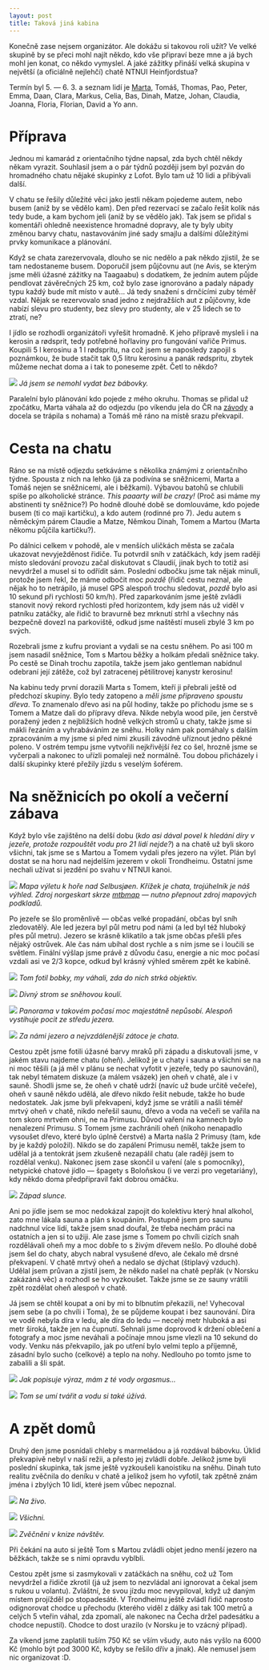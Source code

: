 ```yaml
---
layout: post
title: Taková jiná kabina
---
```


Konečně zase nejsem organizátor. Ale dokážu si takovou roli užít? Ve velké skupině by se přeci mohl najít někdo, kdo vše připraví beze mne a já bych mohl jen konat, co někdo vymyslel. A jaké zážitky přináší velká skupina v největší (a oficiálně nejlehčí) chatě NTNUI Heinfjordstua?

Termín byl 5. — 6. 3. a seznam lidí je [Marta](http://blog.amaterskelety.cz/subdom/blog/node/175), Tomáš, Thomas, Pao, Peter, Emma, Daan, Clara, Markus, Celia, Bas, Dinah, Matze, Johan, Claudia, Joanna, Floria, Florian, David a Yo ann.

# Příprava

Jednou mi kamarád z orientačního týdne napsal, zda bych chtěl někdy někam vyrazit. Souhlasil jsem a o pár týdnů později jsem byl pozván do hromadného chatu nějaké skupinky z Lofot. Bylo tam už 10 lidi a přibývali další.

V chatu se řešily důležité věci jako jestli někam pojedeme autem, nebo busem (aniž by se vědělo kam). Den před rezervací se začalo řešit kolik nás tedy bude, a kam bychom jeli (aniž by se vědělo jak). Tak jsem se přidal s komentáři ohledně neexistence hromadné dopravy, ale ty byly ubity změnou barvy chatu, nastavováním jiné sady smajlu a dalšími důležitými prvky komunikace a plánování.

Když se chata zarezervovala, dlouho se nic nedělo a pak někdo zjistil, že se tam nedostaneme busem. Doporučil jsem půjčovnu aut (ne Avis, se kterým jsme měli úžasné zážitky na Taagaabu) s dodatkem, že jedním autem půjde pendlovat závěrečných 25 km, což bylo zase ignorováno a padaly nápady typu každý bude mít místo v autě... Já tedy snažení s drnčícími zuby téměř vzdal. Nějak se rezervovalo snad jedno z nejdražších aut z půjčovny, kde nabízí slevu pro studenty, bez slevy pro studenty, ale v 25 lidech se to ztratí, ne?

I jídlo se rozhodli organizátoři vyřešit hromadně. K jeho přípravě mysleli i na kerosin a rødsprit, tedy potřebné hořlaviny pro fungování vařiče Primus. Koupili 5 l kerosinu a 1 l rødspritu, na což jsem se naposledy zapojil s poznámkou, že bude stačit tak 0,5 litru kerosinu a panák rødspritu, zbytek můžeme nechat doma a i tak to poneseme zpět. Četl to někdo?

![](https://raw.githubusercontent.com/Bender250/bender250.github.io/master/images/hein/babovka.JPG)
*Já jsem se nemohl vydat bez bábovky.*

Paralelní bylo plánování kdo pojede z mého okruhu. Thomas se přidal už zpočátku, Marta váhala až do odjezdu (po víkendu jela do ČR na [závody](http://blog.amaterskelety.cz/subdom/blog/node/178) a docela se trápila s nohama) a Tomáš mě ráno na místě srazu překvapil.

# Cesta na chatu

Ráno se na místě odjezdu setkáváme s několika známými z orientačního týdne. Spousta z nich na lehko (já za podivína se sněžnicemi, Marta a Tomáš nejen se sněžnicemi, ale i běžkami). Výbavou batohů se chlubili spíše po alkoholické stránce. *This paaarty will be crazy!* (Proč asi máme my abstinenti ty sněžnice?) Po hodně dlouhé době se domlouváme, kdo pojede busem (ti co maji kartičku), a kdo autem (rodinné pro 7). Jedu autem s něměckým párem Claudie a Matze, Němkou Dinah, Tomem a Martou (Marta někomu půjčila kartičku?).

Po dálnici celkem v pohodě, ale v menších uličkách města se začala ukazovat nevyježděnost řidiče. Tu potvrdil sníh v zatáčkách, kdy jsem raději místo sledování provozu začal diskutovat s Claudií, jinak bych to totiž asi nevydržel a musel si to odřídit sám. Poslední odbočku jsme tak nějak minuli, protože jsem řekl, že máme odbočit moc *pozdě* (řidič cestu neznal, ale nějak ho to netrápilo, já musel GPS alespoň trochu sledovat, *pozdě* bylo asi 10 sekund při rychlosti 50 km/h). Před zaparkováním jsme ještě zvládli stanovit nový rekord rychlosti před horizontem, kdy jsem nás už viděl v patníku zatáčky, ale řidič to bravurně bez mrknutí strhl a všechny nás bezpečně dovezl na parkoviště, odkud jsme naštěstí museli zbylé 3 km po svých.

Rozebrali jsme z kufru proviant a vydali se na cestu sněhem. Po asi 100 m jsem nasadil sněžnice, Tom s Martou běžky a holkám předali sněžnice taky. Po cestě se Dinah trochu zapotila, takže jsem jako gentleman nabídnul odebraní její zátěže, což byl zatracenej pětilitrovej kanystr kerosinu!

Na kabinu tedy první dorazili Marta s Tomem, kteří ji přebrali ještě od předchozí skupiny. Bylo tedy zatopeno a *měli jsme připraveno spoustu dřeva*. To znamenalo dřevo asi na půl hodiny, takže po příchodu jsme se s Tomem a Matze dali do přípravy dřeva. Nikde nebyla wood pile, jen čerstvě poražený jeden z nejbližších hodně velkých stromů u chaty, takže jsme si mákli řezáním a vyhrabáváním ze sněhu. Holky nám pak pomáhaly s dalším zpracováním a my jsme si před nimi zkusili závodně uříznout jedno pěkné poleno. V ostrém tempu jsme vytvořili nejkřivější řez co šel, hrozně jsme se vyčerpali a nakonec to uřízli pomaleji než normálně. Tou dobou přicházely i další skupinky které přežily jízdu s veselým šoférem.

# Na sněžnicích po okolí a večerní zábava

Když bylo vše zajištěno na delší dobu (*kdo asi dával povel k hledání díry v jezeře, protože rozpouštět vodu pro 21 lidí nejde?*) a na chatě už byli skoro všichni, tak jsme se s Martou a Tomem vydali přes jezero na výlet. Plán byl dostat se na horu nad nejdelším jezerem v okolí Trondheimu. Ostatní jsme nechali užívat si jezdění po svahu v NTNUI kanoi.

![](https://raw.githubusercontent.com/Bender250/bender250.github.io/master/images/hein/map.png)
*Mapa výletu k hoře nad Selbusjøen. Křížek je chata, trojúhelník je náš výhled. Zdroj norgeskart skrze [mtbmap](http://mtbmap.no/#11/63.3292/11.0502) — nutno přepnout zdroj mapových podkladů.*

Po jezeře se šlo proměnlivě — občas velké propadání, občas byl sníh zledovatělý. Ale led jezera byl půl metru pod námi (a led byl též hluboký přes půl metru). Jezero se krásně klikatilo a tak jsme občas přešli přes nějaký ostrůvek. Ale čas nám ubíhal dost rychle a s ním jsme se i loučili se světlem. Finální výšlap jsme právě z důvodu času, energie a nic moc počasí vzdali asi ve 2/3 kopce, odkud byl krásný výhled směrem zpět ke kabině.

![](https://raw.githubusercontent.com/Bender250/bender250.github.io/master/images/hein/bobky.JPG)
*Tom fotil bobky, my váhali, zda do nich strká objektiv.*

![](https://raw.githubusercontent.com/Bender250/bender250.github.io/master/images/hein/creepe_tree_with_ball.JPG)
*Divný strom se sněhovou koulí.*

![](https://raw.githubusercontent.com/Bender250/bender250.github.io/master/images/hein/jezero.jpg)
*Panorama v takovém počasí moc majestátně nepůsobí. Alespoň vystihuje pocit ze středu jezera.*

![](https://raw.githubusercontent.com/Bender250/bender250.github.io/master/images/hein/from_top.JPG)
*Za námi jezero a nejvzdálenější zátoce je chata.*

Cestou zpět jsme fotili úžasné barvy mraků při západu a diskutovali jsme, v jakém stavu najdeme chatu (oheň). Jelikož je u chaty i sauna a všichni se na ni moc těšili (a já měl v plánu se nechat vyfotit v jezeře, tedy po saunování), tak nebyl tématem diskuze (a málem vsázek) jen oheň v chatě, ale i v sauně. Shodli jsme se, že oheň v chatě udrží (navíc už bude určitě večeře), oheň v sauně někdo udělá, ale dřevo nikdo řešit nebude, takže ho bude nedostatek. Jak jsme byli překvapeni, když jsme se vrátili a našli téměř mrtvý oheň v chatě, nikdo neřešil saunu, dřevo a voda na večeři se vařila na tom skoro mrtvém ohni, ne na Primusu. Důvod vaření na kamnech bylo nenalezení Primusu. S Tomem jsme zachránili oheň (nikoho nenapadlo vysoušet dřevo, které bylo úplně čerstvé) a Marta našla 2 Primusy (tam, kde by je každý položil). Nikdo se do zapálení Primusu neměl, takže jsem to udělal já a tentokrát jsem zkušeně nezapálil chatu (ale raději jsem to rozdělal venku). Nakonec jsem zase skončil u vaření (ale s pomocníky), netypické chatové jídlo — špagety s Boloňskou (i ve verzi pro vegetariány), kdy někdo doma předpřipravil fakt dobrou omáčku.

![](https://raw.githubusercontent.com/Bender250/bender250.github.io/master/images/hein/sunset.JPG)
*Západ slunce.*

Ani po jídle jsem se moc nedokázal zapojit do kolektivu který hnal alkohol, zato mne lákala sauna a plán s koupáním. Postupně jsem pro saunu nadchnul více lidí, takže jsem snad doufal, že třeba nechám práci na ostatních a jen si to užiji. Ale zase jsme s Tomem po chvíli cizích snah rozdělávali oheň my a moc dobře to s živým dřevem nešlo. Po dlouhé době jsem šel do chaty, abych nabral vysušené dřevo, ale čekalo mě drsné překvapení. V chatě mrtvý oheň a nedalo se dýchat (štiplavý vzduch). Udělal jsem průvan a zjistil jsem, že někdo našel na chatě pepřák (v Norsku zakázáná věc) a rozhodl se ho vyzkoušet. Takže jsme se ze sauny vrátili zpět rozdělat oheň alespoň v chatě.

Já jsem se chtěl koupat a oni by mi to blbnutím překazili, ne! Vyhecoval jsem sebe (a po chvíli i Toma), že se půjdeme koupat i bez saunování. Díra ve vodě nebyla díra v ledu, ale díra do ledu — necelý metr hluboká a asi metr široká, takže jen na čupnutí. Sehnali jsme doprovod k držení oblečení a fotografy a moc jsme neváhali a počínaje mnou jsme vlezli na 10 sekund do vody. Venku nás překvapilo, jak po utření bylo velmi teplo a příjemně, zásadní bylo sucho (celkové) a teplo na nohy. Nedlouho po tomto jsme to zabalili a šli spát.

![](https://raw.githubusercontent.com/Bender250/bender250.github.io/master/images/hein/me.JPG)
*Jak popisuje výraz, mám z té vody orgasmus...*

![](https://raw.githubusercontent.com/Bender250/bender250.github.io/master/images/hein/tom.JPG)
*Tom se umí tvářit a vodu si také úžívá.*

# A zpět domů

Druhý den jsme posnídali chleby s marmeládou a já rozdával bábovku. Úklid překvapivě nebyl v naší režii, a přesto jej zvládli dobře. Jelikož jsme byli poslední skupinka, tak jsme ještě vyzkoušeli kanoistiku na sněhu. Dinah tuto realitu zvěčnila do deníku v chatě a jelikož jsem ho vyfotil, tak zpětně znám jména i zbylých 10 lidí, které jsem vůbec nepoznal.

![](https://raw.githubusercontent.com/Bender250/bender250.github.io/master/images/hein/kanoying.JPG)
*Na živo.*

![](https://raw.githubusercontent.com/Bender250/bender250.github.io/master/images/hein/together.JPG)
*Všichni.*

![](https://raw.githubusercontent.com/Bender250/bender250.github.io/master/images/hein/book.JPG)
*Zvěčněni v knize návštěv.*

Při čekání na auto si ještě Tom s Martou zvládli objet jedno menší jezero na běžkách, takže se s nimi opravdu vyblbli.

Cestou zpět jsme si zasmykovali v zatáčkách na sněhu, což už Tom nevydržel a řidiče zkrotil (já už jsem to nezvládal ani ignorovat a čekal jsem s rukou u volantu). Zvláštní, že svou jízdu moc nevypiloval, když už daným místem projížděl po stopadesáté. V Trondheimu ještě zvládl řidič naprosto odignorovat chodce u přechodu (kterého viděl z dálky asi tak 100 metrů a celých 5 vteřin váhal, zda zpomalí, ale nakonec na Čecha držel padesátku a chodce nepustil). Chodce to dost urazilo (v Norsku je to vzácný případ).

Za víkend jsme zaplatili tuším 750 Kč se vším všudy, auto nás vyšlo na 6000 Kč (mohlo být pod 3000 Kč, kdyby se řešilo dřív a jinak). Ale nemusel jsem nic organizovat :D.


